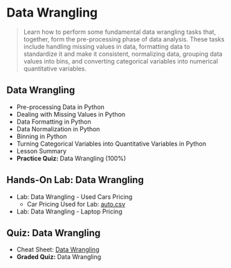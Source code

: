 # Data Wrangling
> Learn how to perform some fundamental data wrangling tasks that, together, form the pre-processing phase of data analysis. These tasks include handling missing values in data, formatting data to standardize it and make it consistent, normalizing data, grouping data values into bins, and converting categorical variables into numerical quantitative variables.
## Data Wrangling
- Pre-processing Data in Python
- Dealing with Missing Values in Python
- Data Formatting in Python
- Data Normalization in Python
- Binning in Python
- Turning Categorical Variables into Quantitative Variables in Python
- Lesson Summary
- **Practice Quiz:** Data Wrangling (100%)
## Hands-On Lab: Data Wrangling
- Lab: Data Wrangling - Used Cars Pricing
    - Car Pricing Used for Lab: [auto.csv](https://github.com/KailaniBailey/IBM-Data-Science-Professional-Certificate/blob/main/07.%20Data%20Analysis%20with%20Python/Week%202%3A%20Data%20Wrangling/auto.csv)
- Lab: Data Wrangling - Laptop Pricing
## Quiz: Data Wrangling
- Cheat Sheet: [Data Wrangling](https://github.com/KailaniBailey/IBM-Data-Science-Professional-Certificate/blob/main/07.%20Data%20Analysis%20with%20Python/Week%202%3A%20Data%20Wrangling/Cheat-Sheet-Data-Wrangling.pdf)
- **Graded Quiz:** Data Wrangling
